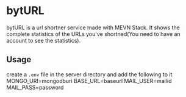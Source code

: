 # bytURL
bytURL is a url shortner service made with MEVN Stack. It shows the complete statistics of the URLs you've shortned(You need to have an account to see the statistics).

## Usage
create a `.env` file in the server directory and add the following to it
MONGO_URI=mongodburi
BASE_URL=baseurl
MAIL_USER=mailid
MAIL_PASS=password
